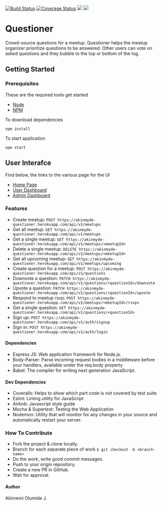 [![Build Status](https://travis-ci.com/Akinmyde/Questioner.svg?branch=server)](https://travis-ci.com/Akinmyde/Questioner)
[![Coverage Status](https://coveralls.io/repos/github/Akinmyde/Questioner/badge.svg?branch=server&service=github)](https://coveralls.io/github/Akinmyde/Questioner)
<a href="https://codeclimate.com/github/Akinmyde/Questioner/maintainability"><img src="https://api.codeclimate.com/v1/badges/1293144f78e1201ccc00/maintainability" /></a>
<a href="https://codeclimate.com/github/Akinmyde/Questioner/test_coverage"><img src="https://api.codeclimate.com/v1/badges/1293144f78e1201ccc00/test_coverage" /></a>
# Questioner
Crowd-source questions for a meetup. Questioner helps the meetup organizer prioritize questions to be answered. Other users can vote on asked questions and they bubble to the top or bottom of the log.

## Getting Started

### Prerequisites

These are the required tools get started

* [Node](https://nodejs.org/en/)
* [NPM](https://www.npmjs.com/)

To download dependencies 

```
npm install 
```

To start application

```
npm start
```

## User Interafce

Find below, the links to the various page for the UI

* [Home Page](https://akinmyde.github.io/Questioner/UI/)
* [User Dashboard](https://akinmyde.github.io/Questioner/UI/user.html)
* [Admin Dashboard](https://akinmyde.github.io/Questioner/UI/admin.html)

### Features
- Create meetup: `POST https://akinmyde-questioner.herokuapp.com/api/v1/meetups`
- Get all meetup: `GET https://akinmyde-questioner.herokuapp.com/api/v1/meetups`
- Get a single meetup: `GET https://akinmyde-questioner.herokuapp.com/api/v1/meetups/<meetupId>`
- Delete a single meetup: `DELETE https://akinmyde-questioner.herokuapp.com/api/v1/meetups/<meetupId>`
- Get all upcoming meetup: `GET https://akinmyde-questioner.herokuapp.com/api/v1/meetups/upcoming`
- Create question for a meetup: `POST https://akinmyde-questioner.herokuapp.com/api/v1/questions`
- Downvote a question: `PATCH https://akinmyde-questioner.herokuapp.com/api/v1/questions/<questionId>/downvote`
- Upvote a question: `PATCH https://akinmyde-questioner.herokuapp.com/api/v1/questions/<questionId>/upvote`
- Respond to meetup rsvp: `POST https://akinmyde-questioner.herokuapp.com/api/v1/meetups/<meetupId>/rsvps`
- Get a single question: `GET https://akinmyde-questioner.herokuapp.com/api/v1/questions/<questionId>`
- Sign up: `POST https://akinmyde-questioner.herokuapp.com/api/v1/auth/signup`
- Sign in: `POST https://akinmyde-questioner.herokuapp.com/api/v1/auth/login`

#### Dependencies
- Express JS: Web application framework for Node.js.
- Body-Parser: Parse incoming request bodies in a middleware before your handlers, available under the req.body property
- Babel: The compiler for writing next generation JavaScript.

#### Dev Dependencies
- Coveralls: Helps to show which part code is not covered by test suite
- Eslint: Linting utility for JavaScript
- Airbnb: Javascript style guide
- Mocha & Supertest: Testing the Web Application
- Nodemon: Utility that will monitor for any changes in your source and automatically restart your server.

### How To Contribute
- Fork the project & clone locally.
- Branch for each separate piece of work `$ git checkout -b <branch-name>`
- Do the work, write good commit messages.
- Push to your origin repository.
- Create a new PR in GitHub.
- Wait for approval.

#### Author
Akinremi Olumide J.
